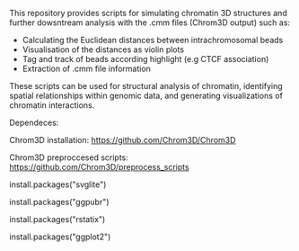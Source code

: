 This repository provides scripts for simulating chromatin 3D structures and further dowsntream analysis with the .cmm files (Chrom3D output) such as:

  - Calculating the Euclidean distances between intrachromosomal beads
  - Visualisation of the distances as violin plots
  - Tag and track of beads according highlight (e.g CTCF association)
  - Extraction of .cmm file information

These scripts can be used for structural analysis of chromatin, identifying spatial relationships within genomic data, and generating visualizations of chromatin interactions.

Dependeces:

Chrom3D installation: https://github.com/Chrom3D/Chrom3D

Chrom3D preproccesed scripts: https://github.com/Chrom3D/preprocess_scripts

install.packages("svglite")

install.packages("ggpubr")

install.packages("rstatix")

install.packages("ggplot2")




